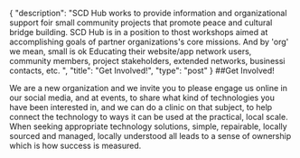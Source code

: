 {
   "description": "SCD Hub works to provide information and organizational support foir small community projects that promote peace and cultural bridge building. SCD Hub is in a position to thost workshops aimed at accomplishing goals of partner organizations's core missions.  And by 'org' we mean, small is ok Educating their website/app network users, community members, project stakeholders, extended networks, businessi contacts, etc. ",
   "title": "Get Involved!",
   "type": "post"
}
##Get Involved!

We are a new organization and we invite you to please engage us online in our social media, and at events, to share what kind of technologies you have been interested in, and we can do a clinic on that subject, to help connect the technology to ways it can be used at the practical, local scale.  When seeking appropriate technology solutions, simple, repairable, locally sourced and managed, locally understood all leads to a sense of ownership which is how success is measured.
